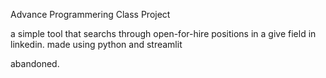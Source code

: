 Advance Programmering Class Project

a simple tool that searchs through open-for-hire positions in a give field in linkedin. made using python and streamlit

abandoned.
